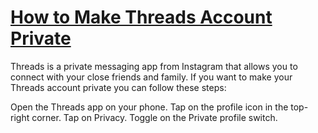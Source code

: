 # [How to Make Threads Account Private](https://droidcraze.com/how-to-make-threads-account-private/)
Threads is a private messaging app from Instagram that allows you to connect with your close friends and family. If you want to make your Threads account private you can follow these steps:

Open the Threads app on your phone.
Tap on the profile icon in the top-right corner.
Tap on Privacy.
Toggle on the Private profile switch.
